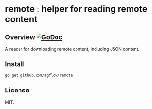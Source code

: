 # remote : helper for reading remote content

## Overview [![GoDoc](https://godoc.org/github.com/agflow/remote?status.svg)](https://godoc.org/github.com/agflow/remote)

A reader for downloading remote content, including JSON content.

## Install

```
go get github.com/agflow/remote
```

## License

MIT.